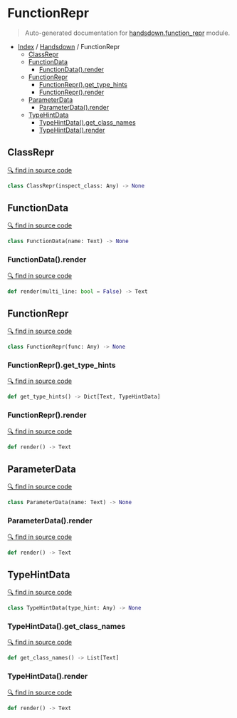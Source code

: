 # FunctionRepr

> Auto-generated documentation for [handsdown.function_repr](https://github.com/vemel/handsdown/blob/master/handsdown/function_repr.py) module.

- [Index](../README.md#modules) / [Handsdown](index.md#handsdown) / FunctionRepr
  - [ClassRepr](#classrepr)
  - [FunctionData](#functiondata)
    - [FunctionData().render](#functiondatarender)
  - [FunctionRepr](#functionrepr)
    - [FunctionRepr().get_type_hints](#functionreprget_type_hints)
    - [FunctionRepr().render](#functionreprrender)
  - [ParameterData](#parameterdata)
    - [ParameterData().render](#parameterdatarender)
  - [TypeHintData](#typehintdata)
    - [TypeHintData().get_class_names](#typehintdataget_class_names)
    - [TypeHintData().render](#typehintdatarender)

## ClassRepr

[🔍 find in source code](https://github.com/vemel/handsdown/blob/master/handsdown/function_repr.py#L244)

```python
class ClassRepr(inspect_class: Any) -> None
```

## FunctionData

[🔍 find in source code](https://github.com/vemel/handsdown/blob/master/handsdown/function_repr.py#L72)

```python
class FunctionData(name: Text) -> None
```

### FunctionData().render

[🔍 find in source code](https://github.com/vemel/handsdown/blob/master/handsdown/function_repr.py#L80)

```python
def render(multi_line: bool = False) -> Text
```

## FunctionRepr

[🔍 find in source code](https://github.com/vemel/handsdown/blob/master/handsdown/function_repr.py#L100)

```python
class FunctionRepr(func: Any) -> None
```

### FunctionRepr().get_type_hints

[🔍 find in source code](https://github.com/vemel/handsdown/blob/master/handsdown/function_repr.py#L206)

```python
def get_type_hints() -> Dict[Text, TypeHintData]
```

### FunctionRepr().render

[🔍 find in source code](https://github.com/vemel/handsdown/blob/master/handsdown/function_repr.py#L228)

```python
def render() -> Text
```

## ParameterData

[🔍 find in source code](https://github.com/vemel/handsdown/blob/master/handsdown/function_repr.py#L45)

```python
class ParameterData(name: Text) -> None
```

### ParameterData().render

[🔍 find in source code](https://github.com/vemel/handsdown/blob/master/handsdown/function_repr.py#L54)

```python
def render() -> Text
```

## TypeHintData

[🔍 find in source code](https://github.com/vemel/handsdown/blob/master/handsdown/function_repr.py#L12)

```python
class TypeHintData(type_hint: Any) -> None
```

### TypeHintData().get_class_names

[🔍 find in source code](https://github.com/vemel/handsdown/blob/master/handsdown/function_repr.py#L37)

```python
def get_class_names() -> List[Text]
```

### TypeHintData().render

[🔍 find in source code](https://github.com/vemel/handsdown/blob/master/handsdown/function_repr.py#L19)

```python
def render() -> Text
```
